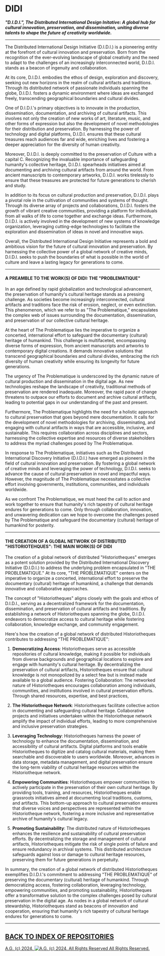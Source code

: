 # DIDI
__*"D.I.D.I.", The Distributed International Design Initative: A global hub for cultural innovation, preservation, and dissemination, uniting diverse talents to shape the future of creativity worldwide.*__

- - - - - - - - - -

The Distributed International Design Initiative (D.I.D.I.) is a pioneering entity at the forefront of cultural innovation and preservation. Born from the recognition of the ever-evolving landscape of global creativity and the need to adapt to the challenges of an increasingly interconnected world, D.I.D.I. stands as a beacon of ingenuity and collaboration.

At its core, D.I.D.I. embodies the ethos of design, exploration and discovery, seeking out new horizons in the realm of cultural artifacts and traditions. Through its distributed network of passionate individuals spanning the globe, D.I.D.I. fosters a dynamic environment where ideas are exchanged freely, transcending geographical boundaries and cultural divides.

One of D.I.D.I.'s primary objectives is to innovate in the production, dissemination, documentation, and archiving of cultural artifacts. This involves not only the creation of new works of art, literature, music, and other forms of expression but also the development of novel methodologies for their distribution and preservation. By harnessing the power of technology and digital platforms, D.I.D.I. ensures that these cultural treasures reach audiences far and wide, enriching lives and fostering a deeper appreciation for the diversity of human creativity.

Moreover, D.I.D.I. is deeply committed to the preservation of Culture with a capital C. Recognizing the invaluable importance of safeguarding humanity's collective heritage, D.I.D.I. spearheads initiatives aimed at documenting and archiving cultural artifacts from around the world. From ancient manuscripts to contemporary artworks, D.I.D.I. works tirelessly to ensure that these treasures are protected for future generations to cherish and study.

In addition to its focus on cultural production and preservation, D.I.D.I. plays a pivotal role in the cultivation of communities and systems of thought. Through its diverse array of projects and collaborations, D.I.D.I. fosters the growth of vibrant creative communities, providing a platform for individuals from all walks of life to come together and exchange ideas. Furthermore, D.I.D.I. is actively involved in the development of new systems of knowledge organization, leveraging cutting-edge technologies to facilitate the exploration and dissemination of ideas in novel and innovative ways.

Overall, the Distributed International Design Initiative represents a bold and ambitious vision for the future of cultural innovation and preservation. By harnessing the collective power of a global network of creative minds, D.I.D.I. seeks to push the boundaries of what is possible in the world of culture and leave a lasting legacy for generations to come.

- - - - - - - - - -

#### A PREAMBLE TO THE WORK(S) OF DIDI: THE "PROBLEMATIQUE"

In an age defined by rapid globalization and technological advancement, the preservation of humanity's cultural heritage stands as a pressing challenge. As societies become increasingly interconnected, cultural artifacts and traditions face the risk of erosion, neglect, or even extinction. This phenomenon, which we refer to as "The Problematique," encapsulates the complex web of issues surrounding the documentation, dissemination, and preservation of our collective cultural heritage.

At the heart of The Problematique lies the imperative to organize a concerted, international effort to safeguard the documentary (cultural) heritage of humankind. This challenge is multifaceted, encompassing diverse forms of expression, from ancient manuscripts and artworks to contemporary digital creations. It demands innovative solutions that transcend geographical boundaries and cultural divides, embracing the rich diversity of human creativity while ensuring its longevity for future generations.

The urgency of The Problematique is underscored by the dynamic nature of cultural production and dissemination in the digital age. As new technologies reshape the landscape of creativity, traditional methods of preservation are rendered inadequate. Moreover, the rapid pace of change threatens to outpace our efforts to document and archive cultural artifacts, leading to potential gaps in our understanding of the past and present.

Furthermore, The Problematique highlights the need for a holistic approach to cultural preservation that goes beyond mere documentation. It calls for the development of novel methodologies for archiving, disseminating, and engaging with cultural artifacts in ways that are accessible, inclusive, and sustainable. This requires collaboration across disciplines and sectors, harnessing the collective expertise and resources of diverse stakeholders to address the myriad challenges posed by The Problematique.

In response to The Problematique, initiatives such as the Distributed International Discovery Initiative (D.I.D.I.) have emerged as pioneers in the field of cultural innovation and preservation. By fostering a global network of creative minds and leveraging the power of technology, D.I.D.I. seeks to advance the cause of cultural preservation in novel and impactful ways. However, the magnitude of The Problematique necessitates a collective effort involving governments, institutions, communities, and individuals worldwide.

As we confront The Problematique, we must heed the call to action and work together to ensure that humanity's rich tapestry of cultural heritage endures for generations to come. Only through collaboration, innovation, and unwavering dedication can we hope to overcome the challenges posed by The Problematique and safeguard the documentary (cultural) heritage of humankind for posterity.

- - - - - - - - - -

#### THE CREATION OF A GLOBAL NETWORK OF DISTRIBUTED "HISTORIOTEHQUES": THE MAIN WORK(S) OF DIDI

The creation of a global network of distributed "Historiotheques" emerges as a potent solution provided by the Distributed International Discovery Initiative (D.I.D.I.) to address the underlying problem encapsulated in "THE PROBLEMATIQUE." At its core, "THE PROBLEMATIQUE" centers on the imperative to organize a concerted, international effort to preserve the documentary (cultural) heritage of humankind, a challenge that demands innovative and collaborative approaches.

The concept of "Historiotheques" aligns closely with the goals and ethos of D.I.D.I., serving as a decentralized framework for the documentation, dissemination, and preservation of cultural artifacts and traditions. By establishing a network of Historiotheques spanning the globe, D.I.D.I. endeavors to democratize access to cultural heritage while fostering collaboration, knowledge exchange, and community engagement.

Here's how the creation of a global network of distributed Historiotheques contributes to addressing "THE PROBLEMATIQUE":

1. __Democratizing Access__: Historiotheques serve as accessible repositories of cultural knowledge, making it possible for individuals from diverse backgrounds and geographical locations to explore and engage with humanity's cultural heritage. By decentralizing the preservation of cultural artifacts, Historiotheques ensure that cultural knowledge is not monopolized by a select few but is instead made available to a global audience.
Fostering Collaboration: The networked nature of Historiotheques encourages collaboration among individuals, communities, and institutions involved in cultural preservation efforts. Through shared resources, expertise, and best practices, 

2. __The Historiotheque Network__: Historiotheques facilitate collective action in documenting and safeguarding cultural heritage. Collaborative projects and initiatives undertaken within the Historiotheque network amplify the impact of individual efforts, leading to more comprehensive and inclusive preservation strategies.

3. __Leveraging Technology__: Historiotheques harness the power of technology to enhance the documentation, dissemination, and accessibility of cultural artifacts. Digital platforms and tools enable Historiotheques to digitize and catalog cultural materials, making them searchable and discoverable to users worldwide. Moreover, advances in data storage, metadata management, and digital preservation ensure the long-term viability of cultural heritage resources within the Historiotheque network.

4. __Empowering Communities__: Historiotheques empower communities to actively participate in the preservation of their own cultural heritage. By providing tools, training, and resources, Historiotheques enable grassroots initiatives aimed at documenting local traditions, customs, and artifacts. This bottom-up approach to cultural preservation ensures that diverse voices and perspectives are represented within the Historiotheque network, fostering a more inclusive and representative archive of humanity's cultural legacy.

5. __Promoting Sustainability__: The distributed nature of Historiotheques enhances the resilience and sustainability of cultural preservation efforts. By decentralizing the storage and management of cultural artifacts, Historiotheques mitigate the risk of single points of failure and ensure redundancy in archival systems. This distributed architecture safeguards against loss or damage to cultural heritage resources, preserving them for future generations in perpetuity.

In summary, the creation of a global network of distributed Historiotheques exemplifies D.I.D.I.'s commitment to addressing "THE PROBLEMATIQUE" of preserving the documentary (cultural) heritage of humankind. Through democratizing access, fostering collaboration, leveraging technology, empowering communities, and promoting sustainability, Historiotheques offer a transformative solution to the complex challenges posed by cultural preservation in the digital age. As nodes in a global network of cultural stewardship, Historiotheques stand as beacons of innovation and cooperation, ensuring that humanity's rich tapestry of cultural heritage endures for generations to come.

- - - - - - - - - -

## [BACK TO INDEX OF REPOSITORIES](https://github.com/antiface/Index)

[A.G. (c) 2024. ![A.G. (c) 2024. All Rights Reserved](https://historiotheque.files.wordpress.com/2016/11/ag_signature_official_2015_50px_cropped.jpg) All Rights Reserved.](http://alexgagnon.com)
